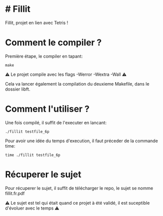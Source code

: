 # # Fillit

Fillit, projet en lien avec Tetris !

# Comment le compiler ?

Première étape, le compiler en tapant:
```
make
```

⚠️ Le projet compile avec les flags -Werror -Wextra -Wall ⚠️

Cela va lancer également la compilation du deuxieme Makefile, dans le dossier libft.

# Comment l'utiliser ?

Une fois compilé, il suffit de l'executer en lancant:
```
./fillit testfile_6p
```
Pour avoir une idée du temps d'execution, il faut préceder de la commande time:
```
time ./fillit testfile_6p
```

# Récuperer le sujet

Pour récuperer le sujet, il suffit de télécharger le repo, le sujet se nomme fillit.fr.pdf

⚠️ Le sujet est tel qui était quand ce projet à été validé, il est suceptible d'évoluer avec le temps ⚠️
